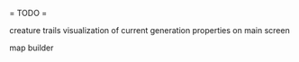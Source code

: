 = TODO =

creature trails
visualization of current generation properties on main screen

map builder
